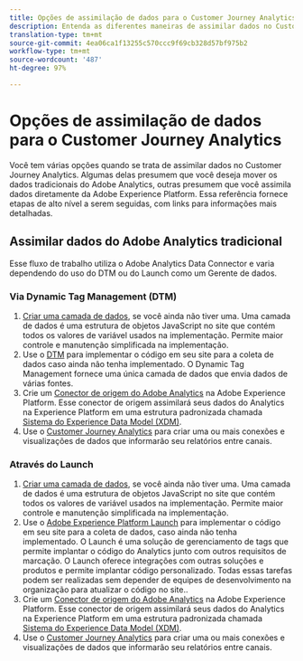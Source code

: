 ```yaml
---
title: Opções de assimilação de dados para o Customer Journey Analytics
description: Entenda as diferentes maneiras de assimilar dados no Customer Journey Analytics
translation-type: tm+mt
source-git-commit: 4ea06ca1f13255c570ccc9f69cb328d57bf975b2
workflow-type: tm+mt
source-wordcount: '487'
ht-degree: 97%

---
```



# Opções de assimilação de dados para o Customer Journey Analytics

Você tem várias opções quando se trata de assimilar dados no Customer Journey Analytics. Algumas delas presumem que você deseja mover os dados tradicionais do Adobe Analytics, outras presumem que você assimila dados diretamente da Adobe Experience Platform. Essa referência fornece etapas de alto nível a serem seguidas, com links para informações mais detalhadas.

## Assimilar dados do Adobe Analytics tradicional

Esse fluxo de trabalho utiliza o Adobe Analytics Data Connector e varia dependendo do uso do DTM ou do Launch como um Gerente de dados.

### Via Dynamic Tag Management (DTM)

1. [Criar uma camada de dados](https://docs.adobe.com/content/help/pt-BR/analytics/implementation/prepare/data-layer.html), se você ainda não tiver uma. Uma camada de dados é uma estrutura de objetos JavaScript no site que contém todos os valores de variável usados na implementação. Permite maior controle e manutenção simplificada na implementação.
1. Use o [DTM](https://docs.adobe.com/content/help/pt-BR/analytics/implementation/other/dtm/dtm-implementation-overview.html) para implementar o código em seu site para a coleta de dados caso ainda não tenha implementado. O Dynamic Tag Management fornece uma única camada de dados que envia dados de várias fontes.
1. Crie um [Conector de origem do Adobe Analytics](https://docs.adobe.com/content/help/pt-BR/experience-platform/sources/ui-tutorials/create/adobe-applications/analytics.html) na Adobe Experience Platform. Esse conector de origem assimilará seus dados do Analytics na Experience Platform em uma estrutura padronizada chamada [Sistema do Experience Data Model (XDM)](https://docs.adobe.com/content/help/pt-BR/experience-platform/xdm/home.html).
1. Use o [Customer Journey Analytics](https://docs.adobe.com/content/help/pt-BR/analytics-platform/using/cja-overview/cja-getting-started.html) para criar uma ou mais conexões e visualizações de dados que informarão seu relatórios entre canais.

### Através do Launch

1. [Criar uma camada de dados](https://docs.adobe.com/content/help/en/analytics/implementation/prepare/data-layer.html), se você ainda não tiver uma. Uma camada de dados é uma estrutura de objetos JavaScript no site que contém todos os valores de variável usados na implementação. Permite maior controle e manutenção simplificada na implementação.
1. Use o [Adobe Experience Platform Launch](https://docs.adobe.com/content/help/pt-BR/analytics/implementation/launch/overview.html) para implementar o código em seu site para a coleta de dados, caso ainda não tenha implementado. O Launch é uma solução de gerenciamento de tags que permite implantar o código do Analytics junto com outros requisitos de marcação. O Launch oferece integrações com outras soluções e produtos e permite implantar código personalizado. Todas essas tarefas podem ser realizadas sem depender de equipes de desenvolvimento na organização para atualizar o código no site..
1. Crie um [Conector de origem do Adobe Analytics](https://docs.adobe.com/content/help/en/experience-platform/sources/ui-tutorials/create/adobe-applications/analytics.html) na Adobe Experience Platform. Esse conector de origem assimilará seus dados do Analytics na Experience Platform em uma estrutura padronizada chamada [Sistema do Experience Data Model (XDM)](https://docs.adobe.com/content/help/en/experience-platform/xdm/home.html).
1. Use o [Customer Journey Analytics](https://docs.adobe.com/content/help/en/analytics-platform/using/cja-overview/cja-getting-started.html) para criar uma ou mais conexões e visualizações de dados que informarão seu relatórios entre canais.
